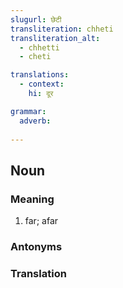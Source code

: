 ```yaml
---
slugurl: छेटी
transliteration: chheti
transliteration_alt:
  - chhetti
  - cheti

translations:
  - context:
    hi: दूर

grammar:
  adverb:
  
---
```


## Noun

### Meaning

<word-meanings>

1. far; afar

</word-meanings>

### Antonyms

<word-antonyms :ants="['होड़े']" ></word-antonyms>

### Translation

<translation :translation="translations" ></translation>
